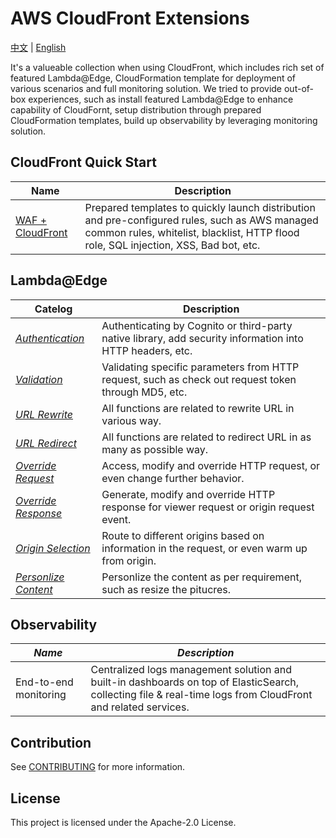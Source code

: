 # AWS CloudFront Extensions

[中文]() | [English]()


It's a valueable collection when using CloudFront, which includes rich set of featured Lambda@Edge, CloudFormation template for deployment of various scenarios and full monitoring solution. We tried to provide out-of-box experiences, such as install featured Lambda@Edge to enhance capability of CloudFornt, setup distribution through prepared CloudFormation templates, build up observability by leveraging monitoring solution.



## CloudFront Quick Start

|        **Name**    | **Description**      |
|------------------|--------------------|
| [WAF + CloudFront](templates/aws-cloudfront-waf/README.md) | Prepared templates to quickly launch distribution and pre-configured rules, such as AWS managed common rules, whitelist, blacklist, HTTP flood role, SQL injection, XSS, Bad bot, etc.   | 



## Lambda@Edge

|        **Catelog** | **Description**      |
|------------------|--------------------|
|  [*Authentication*](docs/LambdaEdge.md#Authentication)  | Authenticating by Cognito or third-party native library, add security information into HTTP headers, etc. |
|   [*Validation*]()  |  Validating specific parameters from HTTP request, such as check out request token through MD5, etc.             |
|   [*URL Rewrite*]() | All functions are related to rewrite URL in various way.             |
|   [*URL Redirect*]() |  All functions are related to redirect URL in as many as possible way.              |
|   [*Override Request*]() | Access, modify and override HTTP request, or even change further behavior.            |
|   [*Override Response*]() | Generate, modify and override HTTP response for viewer request or origin request event.               |
|   [*Origin Selection*]() | Route to different origins based on information in the request, or even warm up from origin.               |
|   [*Personlize Content*]() | Personlize the content as per requirement, such as resize the pitucres.              |



## Observability

|        *Name*    | *Description*      |
|------------------|--------------------|
| End-to-end monitoring | Centralized logs management solution and built-in dashboards on top of ElasticSearch, collecting file & real-time logs from CloudFront and related services.   | 





## Contribution

See [CONTRIBUTING](./CONTRIBUTING.md) for more information.

## License

This project is licensed under the Apache-2.0 License.